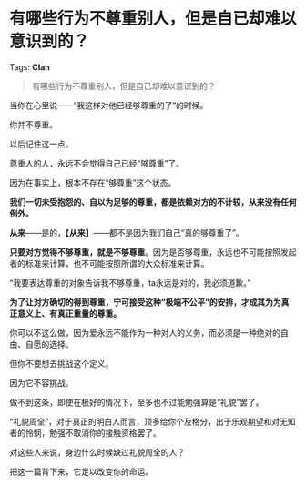 # 有哪些行为不尊重别人，但是自已却难以意识到的？

Tags: **Clan**

> 有哪些行为不尊重别人，但是自已却难以意识到的？

当你在心里说——“我这样对他已经够尊重的了”的时候。

你并不尊重。

以后记住这一点。

尊重人的人，永远不会觉得自己已经“够尊重”了。

因为在事实上，根本不存在“够尊重”这个状态。

**我们一切未受抱怨的、自以为足够的尊重，都是依赖对方的不计较，从来没有任何例外。**

**从来**——是的，【**从来】**——都不是因为我们自己“真的够尊重了”。

**只要对方觉得不够尊重，就是不够尊重**。因为是否够尊重，永远也不可能按照发起者的标准来计算，也不可能按照所谓的大众标准来计算。

“我要表达尊重的对象告诉我不够尊重，ta永远是对的，我必须道歉。”

**为了让对方确切的得到尊重，宁可接受这种“极端不公平”的安排，才成其为为真正意义上、有真正重量的尊重。**

你可以不这么做，因为爱永远不能作为一种对人的义务，而必须是一种绝对的自由、自愿的选择。

但你不要想去挑战这个定义。

因为它不容挑战。

做不到这条，即使在极好的情况下，至多也不过能勉强算是“礼貌”罢了。

“礼貌周全”，对于真正的明白人而言，顶多给你个及格分，出于乐观期望和对无知者的怜悯，勉强不取消你的接触资格罢了。

对这些人来说，身边什么时候缺过礼貌周全的人？

把这一篇背下来，它足以改变你的命运。



